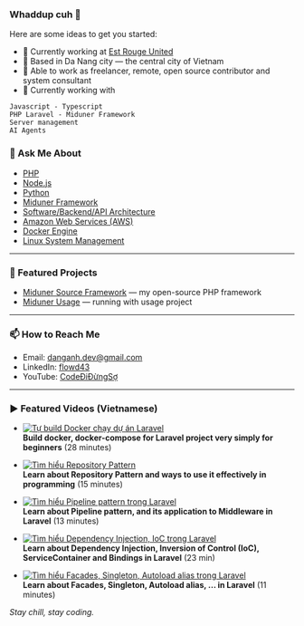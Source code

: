 ### Whaddup cuh 👋

Here are some ideas to get you started:

- 🔭 Currently working at [Est Rouge United](https://reviewcongty.com/companies/est-rouge)
- 📍 Based in Da Nang city — the central city of Vietnam
- 🤝 Able to work as freelancer, remote, open source contributor and system consultant
- 🌱 Currently working with
```plaintext
Javascript - Typescript
PHP Laravel - Miduner Framework
Server management
AI Agents
```

### 💬 Ask Me About
- [PHP](https://php.net)
- [Node.js](https://nodejs.org/)
- [Python](https://www.python.org/)
- [Miduner Framework](https://github.com/danganh97/miduner)
- [Software/Backend/API Architecture](https://en.wikipedia.org/wiki/Software_architecture)
- [Amazon Web Services (AWS)](https://aws.amazon.com/)
- [Docker Engine](https://www.docker.com/products/docker-engine)
- [Linux System Management](https://en.wikipedia.org/wiki/Linux_system_administration)

---

### 📂 Featured Projects
- [Miduner Source Framework](https://github.com/miduner/framework) — my open-source PHP framework
- [Miduner Usage](https://github.com/danganh97/miduner) — running with usage project

---

### 📫 How to Reach Me
- Email: [danganh.dev@gmail.com](mailto:danganh.dev@gmail.com)
- LinkedIn: [flowd43](https://www.linkedin.com/in/flowd43/)
- YouTube: [CodeĐiĐừngSợ](https://youtube.com/CodeDiDungSo)

---

### ▶️ Featured Videos (Vietnamese)

- [![Tự build Docker chạy dự án Laravel](https://i.ytimg.com/vi/Ip2btxIUdNw/hqdefault.jpg?sqp=-oaymwEnCNACELwBSFryq4qpAxkIARUAAIhCGAHYAQHiAQoIGBACGAY4AUAB&rs=AOn4CLAXNGCGsADezu5S9AhjdGn_dhXepw)](https://www.youtube.com/watch?v=Ip2btxIUdNw)  
  **Build docker, docker-compose for Laravel project very simply for beginners** (28 minutes)

- [![Tìm hiểu Repository Pattern](https://i.ytimg.com/vi/H5ekUrF7_ho/hqdefault.jpg?sqp=-oaymwEnCNACELwBSFryq4qpAxkIARUAAIhCGAHYAQHiAQoIGBACGAY4AUAB&rs=AOn4CLDiMnwxDJmThlQrOf-QKG2Tb0FYug)](https://www.youtube.com/watch?v=H5ekUrF7_ho&t=4s)  
  **Learn about Repository Pattern and ways to use it effectively in programming** (15 minutes)

- [![Tìm hiểu Pipeline pattern trong Laravel](https://i.ytimg.com/vi/ZeKCDMfuoog/hqdefault.jpg?sqp=-oaymwEnCNACELwBSFryq4qpAxkIARUAAIhCGAHYAQHiAQoIGBACGAY4AUAB&rs=AOn4CLCBfG68ODJ6PCg70awHwCiqEiNsBQ)](https://www.youtube.com/watch?v=ZeKCDMfuoog&t=15s)  
  **Learn about Pipeline pattern, and its application to Middleware in Laravel** (13 minutes)

- [![Tìm hiểu Dependency Injection, IoC trong Laravel](https://i.ytimg.com/vi/LUDubk6GI3g/hqdefault.jpg?sqp=-oaymwEnCNACELwBSFryq4qpAxkIARUAAIhCGAHYAQHiAQoIGBACGAY4AUAB&rs=AOn4CLByOh7VKbGqkYFP0BVvrioZ5VvT4Q)](https://www.youtube.com/watch?v=LUDubk6GI3g)  
  **Learn about Dependency Injection, Inversion of Control (IoC), ServiceContainer and Bindings in Laravel** (23 min)

- [![Tìm hiểu Facades, Singleton, Autoload alias trong Laravel](https://i.ytimg.com/vi/RrSZkcReoBQ/hqdefault.jpg?sqp=-oaymwEnCNACELwBSFryq4qpAxkIARUAAIhCGAHYAQHiAQoIGBACGAY4AUAB&rs=AOn4CLAJqjsm3PgFXS-n8n0GrzE1cFtmvg)](https://www.youtube.com/watch?v=RrSZkcReoBQ&t=1s)  
  **Learn about Facades, Singleton, Autoload alias, ... in Laravel** (11 minutes)


*Stay chill, stay coding.*
